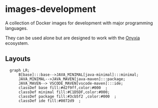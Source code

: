 # images-development

A collection of Docker images for development with major programming languages.

They can be used alone but are designed to work with the [Onyxia](https://github.com/InseeFrLab/onyxia-web) ecosystem.

## Layouts

```mermaid
  graph LR;
      B[base]:::base-->JAVA_MINIMAL[java-minimal]:::minimal;
      JAVA_MINIMAL-->JAVA_MAVEN[java-maven]:::package;
      JAVA_MAVEN--> VSCODE_MAVEN[vscode-maven]:::ide;
      classDef base fill:#d2f9ff,color:#000  ;
      classDef minimal fill:#C1D5DF,color:#000;
      classDef package fill:#3cb5f2 ,color:#000  ;
      classDef ide fill:#0072d9  ;
```